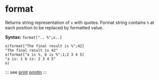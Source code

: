 # format

Returns string representation of `x` with quotes. Format string contains `%` at each position to be replaced by formatted value.

**Syntax:** ```format[".. %";x..]```

```o
o)format["The final result is %";42]
"The final result is 42"
o)format["a is %, b is %";1;2 3 4 5]
"a is: 1 b is: 2 3 4 5"
o)
```

::: see
[print](/verbs/string/print.md)
[println](/verbs/string/println.md)
:::
